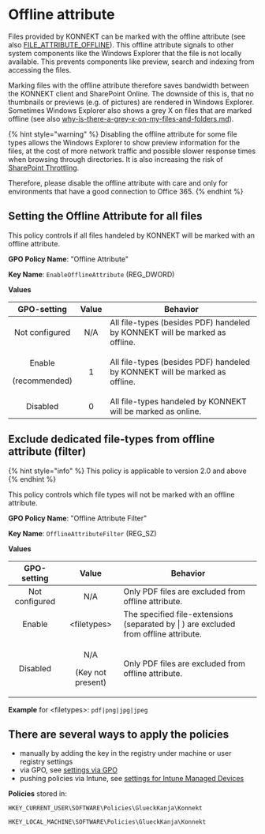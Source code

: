# Offline attribute

Files provided by KONNEKT can be marked with the offline attribute (see also [FILE\_ATTRIBUTE\_OFFLINE](https://docs.microsoft.com/en-us/openspecs/windows\_protocols/ms-fscc/ca28ec38-f155-4768-81d6-4bfeb8586fc9)). This offline attribute signals to other system components like the Windows Explorer that the file is not locally available. This prevents components like preview, search and indexing from accessing the files.&#x20;

Marking files with the offline attribute therefore saves bandwidth between the KONNEKT client and SharePoint Online. The downside of this is, that no thumbnails or previews (e.g. of pictures) are rendered in Windows Explorer. Sometimes Windows Explorer also shows a grey X on files that are marked offline (see also [why-is-there-a-grey-x-on-my-files-and-folders.md](../../troubleshooting/why-is-there-a-grey-x-on-my-files-and-folders.md "mention")).

{% hint style="warning" %}
Disabling the offline attribute for some file types allows the Windows Explorer to show preview information for the files, at the cost of more network traffic and possible slower response times when browsing through directories. It is also increasing the risk of [SharePoint Throttling](sharepoint-throttling-prevention.md).

Therefore, please disable the offline attribute with care and only for environments that have a good connection to Office 365.
{% endhint %}

## Setting the Offline Attribute for all files

This policy controls if all files handeled by KONNEKT will be marked with an offline attribute.

**GPO Policy Name**: "Offline Attribute"

**Key Name**: `EnableOfflineAttribute` (REG\_DWORD)

**Values**

|            GPO-setting            | Value | Behavior                                                                    |
| :-------------------------------: | :---: | --------------------------------------------------------------------------- |
|           Not configured          |  N/A  | All file-types (besides PDF) handeled by KONNEKT will be marked as offline. |
| <p>Enable</p><p>(recommended)</p> |   1   | All file-types (besides PDF) handeled by KONNEKT will be marked as offline. |
|              Disabled             |   0   | All file-types handeled by KONNEKT will be marked as online.                |

## Exclude dedicated file-types from offline attribute (filter)

{% hint style="info" %}
This policy is applicable to version 2.0 and above
{% endhint %}

This policy controls which file types will not be marked with an offline attribute.

**GPO Policy Name**: "Offline Attribute Filter"

**Key Name**: `OfflineAttributeFilter` (REG\_SZ)

**Values**

|   GPO-setting  |                Value               | Behavior                                                                              |
| :------------: | :--------------------------------: | ------------------------------------------------------------------------------------- |
| Not configured |                 N/A                | Only PDF files are excluded from offline attribute.                                   |
|     Enable     |            \<filetypes>            | The specified file-extensions (separated by \| ) are excluded from offline attribute. |
|    Disabled    | <p>N/A</p><p>(Key not present)</p> | Only PDF files are excluded from offline attribute.                                   |

**Example** for \<filetypes>: `pdf|png|jpg|jpeg`

## **There are several ways to apply the policies**

* manually by adding the key in the registry under machine or user registry settings
* via GPO, see [settings via GPO](../management-options/settings-via-gpo.md)
* pushing policies via Intune, see [settings for Intune Managed Devices](../management-options/setting-for-intune-managed-devices/intune-system-settings.md#offline-attribute)

**Policies** stored in:

`HKEY_CURRENT_USER\SOFTWARE\Policies\GlueckKanja\Konnekt`

`HKEY_LOCAL_MACHINE\SOFTWARE\Policies\GlueckKanja\Konnekt`
